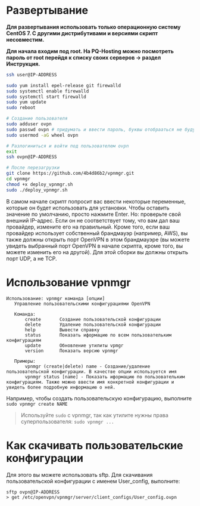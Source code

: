 # Развертывание
**Для развертывания использовать только операционную систему CentOS 7. С другими дистрибутивами и версиями скрипт несовместим.**

**Для начала входим под root. На PQ-Hosting можно посмотреть пароль от root перейдя к списку своих серверов -> раздел Инструкция.**

```bash
ssh user@IP-ADDRESS

sudo yum install epel-release git firewalld
sudo systemctl enable firewalld
sudo systemctl start firewalld
sudo yum update
sudo reboot

# Создание пользователя
sudo adduser ovpn
sudo passwd ovpn # придумать и ввести пароль, буквы отобрааться не будут
sudo usermod -aG wheel ovpn

# Разлогиниться и войти под пользователем ovpn
exit
ssh ovpn@IP-ADDRESS

# После перезагрузки
git clone https://github.com/4b4d86b2/vpnmgr.git
cd vpnmgr
chmod +x deploy_vpnmgr.sh
sudo ./deploy_vpnmgr.sh
```
В самом начале скрипт попросит вас ввести некоторые переменные, которые он будет использовать для установки. Чтобы оставить значение по умолчанию, просто нажмите Enter. Но: проверьте свой внешний IP-адрес. Если он не соответствует тому, что вам дал ваш провайдер, измените его на правильный. Кроме того, если ваш провайдер использует собственный брандмауэр (например, AWS), вы также должны открыть порт OpenVPN в этом брандмауэре (вы можете увидеть выбранный порт OpenVPN в начале скрипта, кроме того, вы можете изменить его на другой). Для этой сборки вы должны открыть порт UDP, а не TCP.

# Использование vpnmgr
```text
Использование: vpnmgr команда [опции]
   Управление пользовательскими конфигурациями OpenVPN
   
   Команда:
       create       Создание пользовательской конфигурации
       delete       Удаление пользовательской конфигурации
       help         Вывести справку
       status       Показать иформацию по всем пользовательким конфигурациям
       update       Обновление утилиты vpmgr
       version      Показать версию vpnmgr
   
   Примеры:
       vpnmgr (create|delete) name - Создание/удаление пользовательской конфигурации. В качестве опции используется имя
       vpnmgr status [name] - Показать иформацию по пользовательким конфигурациям. Также можно ввести имя конкретной конфигурации и увидеть более подробную информацию о ней.
```

Например, чтобы создать пользовательскую конфигурацию, выполните `sudo vpnmgr create NAME`
> Используйте `sudo` с vpnmgr, так как утилите нужны права суперпользователя: `sudo vpnmgr ...`

# Как скачивать пользовательские конфигурации
Для этого вы можете использовать sftp. Для скачивания пользовательской конфигурации с именем User_config, выполните:
```
sftp ovpn@IP-ADDRESS
> get /etc/openvpn/vpnmgr/server/client_configs/User_config.ovpn
```


